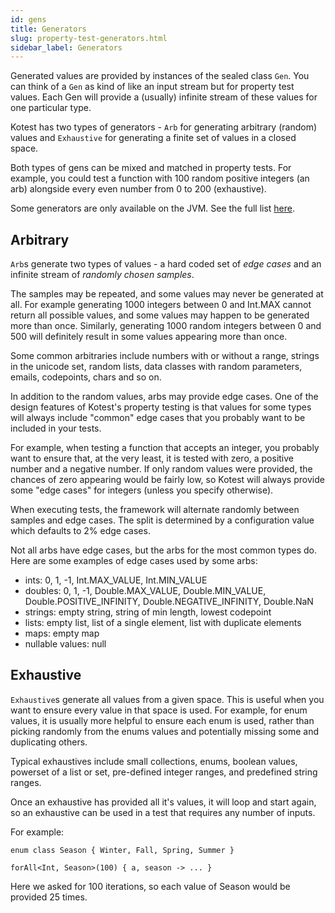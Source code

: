 ```yaml
---
id: gens
title: Generators
slug: property-test-generators.html
sidebar_label: Generators
---
```



Generated values are provided by instances of the sealed class `Gen`. You can think of a `Gen` as kind of like an input
stream but for property test values. Each Gen will provide a (usually) infinite stream of these values for one
particular type.

Kotest has two types of generators - `Arb` for generating arbitrary (random) values and `Exhaustive` for generating a
finite set of values in a closed space.

Both types of gens can be mixed and matched in property tests. For example, you could test a function with 100 random
positive integers (an arb) alongside every even number from 0 to 200 (exhaustive).

Some generators are only available on the JVM. See the full list [here](genslist.md).

## Arbitrary

`Arb`s generate two types of values - a hard coded set of _edge cases_ and an infinite stream of _randomly chosen
samples_.

The samples may be repeated, and some values may never be generated at all. For example generating 1000
integers between 0 and Int.MAX cannot return all possible values, and some values may happen to be generated
more than once. Similarly, generating 1000 random integers between 0 and 500 will definitely result in some values
appearing more than once.

Some common arbitraries include numbers with or without a range, strings in the unicode set, random lists,
data classes with random parameters, emails, codepoints, chars and so on.

In addition to the random values, arbs may provide edge cases. One of the design features of Kotest's property testing
is that values for some types will always include "common" edge cases that you probably want to be included in your
tests.

For example, when testing a function that accepts an integer, you probably want to ensure that, at the very least, it is
tested with zero, a positive number and a negative number. If only random values were provided, the chances of zero
appearing would be fairly low, so Kotest will always provide some "edge cases" for integers (unless you specify
otherwise).

When executing tests, the framework will alternate randomly between samples and edge cases. The split is determined
by a configuration value which defaults to 2% edge cases.

Not all arbs have edge cases, but the arbs for the most common types do.
Here are some examples of edge cases used by some arbs:

* ints: 0, 1, -1, Int.MAX_VALUE, Int.MIN_VALUE
* doubles: 0, 1, -1, Double.MAX_VALUE, Double.MIN_VALUE, Double.POSITIVE_INFINITY, Double.NEGATIVE_INFINITY, Double.NaN
* strings: empty string, string of min length, lowest codepoint
* lists: empty list, list of a single element, list with duplicate elements
* maps: empty map
* nullable values: null

## Exhaustive

`Exhaustive`s generate all values from a given space. This is useful when you want to ensure every value in that space
is used. For example, for enum values, it is usually more helpful to ensure each enum is used, rather than picking
randomly from the enums values and potentially missing some and duplicating others.

Typical exhaustives include small collections, enums, boolean values, powerset of a list or set, pre-defined integer
ranges, and predefined string ranges.

Once an exhaustive has provided all it's values, it will loop and start again, so an exhaustive can be used in a test
that requires any number of inputs.

For example:

```
enum class Season { Winter, Fall, Spring, Summer }

forAll<Int, Season>(100) { a, season -> ... }
```

Here we asked for 100 iterations, so each value of Season would be provided 25 times.



